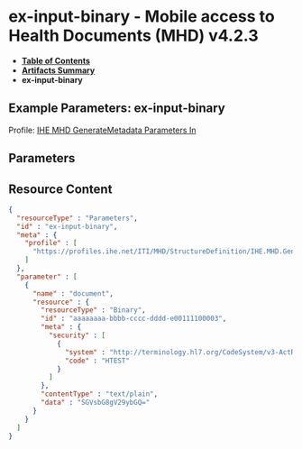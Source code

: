 # ex-input-binary - Mobile access to Health Documents (MHD) v4.2.3

* [**Table of Contents**](toc.md)
* [**Artifacts Summary**](artifacts.md)
* **ex-input-binary**

## Example Parameters: ex-input-binary

Profile: [IHE MHD GenerateMetadata Parameters In](StructureDefinition-IHE.MHD.GenerateMetadata.Parameters.In.md)

## Parameters



## Resource Content

```json
{
  "resourceType" : "Parameters",
  "id" : "ex-input-binary",
  "meta" : {
    "profile" : [
      "https://profiles.ihe.net/ITI/MHD/StructureDefinition/IHE.MHD.GenerateMetadata.Parameters.In"
    ]
  },
  "parameter" : [
    {
      "name" : "document",
      "resource" : {
        "resourceType" : "Binary",
        "id" : "aaaaaaaa-bbbb-cccc-dddd-e00111100003",
        "meta" : {
          "security" : [
            {
              "system" : "http://terminology.hl7.org/CodeSystem/v3-ActReason",
              "code" : "HTEST"
            }
          ]
        },
        "contentType" : "text/plain",
        "data" : "SGVsbG8gV29ybGQ="
      }
    }
  ]
}

```
